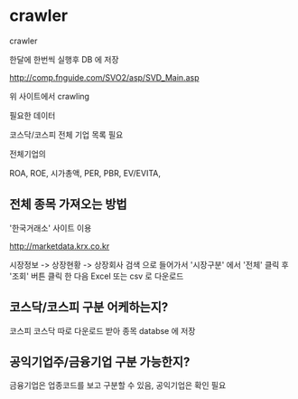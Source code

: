 # crawler
crawler

한달에 한번씩 실행후 DB 에 저장

http://comp.fnguide.com/SVO2/asp/SVD_Main.asp

위 사이트에서 crawling

필요한 데이터

코스닥/코스피 전체 기업 목록 필요

전체기업의 

ROA, ROE, 시가총액, PER, PBR, EV/EVITA, 


 
 ## 전체 종목 가져오는 방법
 '한국거래소' 사이트 이용 

 http://marketdata.krx.co.kr

 시장정보 -> 상장현황 -> 상장회사 검색 으로 들어가서 '시장구분' 에서 '전체' 클릭 후 '조회' 버튼 클릭 한 다음 Excel 또는 csv 로 다운로드

## 코스닥/코스피 구분 어케하는지?
코스피 코스닥 따로 다운로드 받아 종목 databse 에 저장

## 공익기업주/금융기업 구분 가능한지?
금융기업은 업종코드를 보고 구분할 수 있음, 공익기업은 확인 필요

